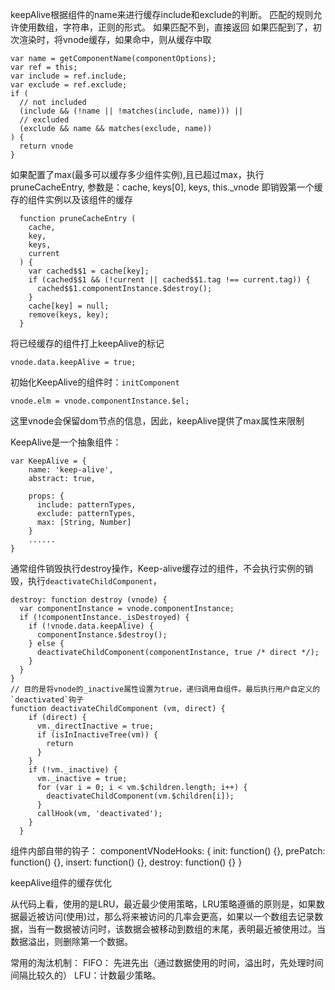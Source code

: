 keepAlive根据组件的name来进行缓存include和exclude的判断。
匹配的规则允许使用数组，字符串，正则的形式。
如果匹配不到，直接返回
如果匹配到了，初次渲染时，将vnode缓存，如果命中，则从缓存中取
```
var name = getComponentName(componentOptions);
var ref = this;
var include = ref.include;
var exclude = ref.exclude;
if (
  // not included
  (include && (!name || !matches(include, name))) ||
  // excluded
  (exclude && name && matches(exclude, name))
) {
  return vnode
}
```
如果配置了max(最多可以缓存多少组件实例),且已超过max，执行pruneCacheEntry,
参数是：cache, keys[0], keys, this._vnode
即销毁第一个缓存的组件实例以及该组件的缓存
```
  function pruneCacheEntry (
    cache,
    key,
    keys,
    current
  ) {
    var cached$$1 = cache[key];
    if (cached$$1 && (!current || cached$$1.tag !== current.tag)) {
      cached$$1.componentInstance.$destroy();
    }
    cache[key] = null;
    remove(keys, key);
  }
```
将已经缓存的组件打上keepAlive的标记
```
vnode.data.keepAlive = true; 
```

初始化KeepAlive的组件时：`initComponent`
```
vnode.elm = vnode.componentInstance.$el;
```
这里vnode会保留dom节点的信息，因此，keepAlive提供了max属性来限制

KeepAlive是一个抽象组件：

```
var KeepAlive = {
    name: 'keep-alive',
    abstract: true,

    props: {
      include: patternTypes,
      exclude: patternTypes,
      max: [String, Number]
    }
    ......
}
```
通常组件销毁执行destroy操作，Keep-alive缓存过的组件，不会执行实例的销毁，执行`deactivateChildComponent`，

```
destroy: function destroy (vnode) {
  var componentInstance = vnode.componentInstance;
  if (!componentInstance._isDestroyed) {
    if (!vnode.data.keepAlive) {
      componentInstance.$destroy();
    } else {
      deactivateChildComponent(componentInstance, true /* direct */);
    }
  }
}
// 目的是将vnode的_inactive属性设置为true，递归调用自组件。最后执行用户自定义的`deactivated`钩子
function deactivateChildComponent (vm, direct) {
    if (direct) {
      vm._directInactive = true;
      if (isInInactiveTree(vm)) {
        return
      }
    }
    if (!vm._inactive) {
      vm._inactive = true;
      for (var i = 0; i < vm.$children.length; i++) {
        deactivateChildComponent(vm.$children[i]);
      }
      callHook(vm, 'deactivated');
    }
  }
```

组件内部自带的钩子：
componentVNodeHooks: {
  init: function() {},
  prePatch: function() {},
  insert: function() {},
  destroy: function() {}
}

keepAlive组件的缓存优化

从代码上看，使用的是LRU，最近最少使用策略，LRU策略遵循的原则是，如果数据最近被访问(使用)过，那么将来被访问的几率会更高，如果以一个数组去记录数据，当有一数据被访问时，该数据会被移动到数组的末尾，表明最近被使用过。当数据溢出，则删除第一个数据。

常用的淘汰机制：
FIFO： 先进先出（通过数据使用的时间，溢出时，先处理时间间隔比较久的）
LFU：计数最少策略。

